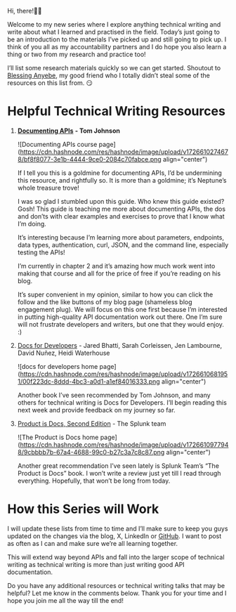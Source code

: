 Hi, there!👋🏾

Welcome to my new series where I explore anything technical writing and write about what I learned and practised in the field. Today’s just going to be an introduction to the materials I’ve picked up and still going to pick up. I think of you all as my accountability partners and I do hope you also learn a thing or two from my research and practice too!

I’ll list some research materials quickly so we can get started. Shoutout to [Blessing Anyebe](https://www.linkedin.com/in/anyebe-blessing-ene-kwennb/), my good friend who I totally didn’t steal some of the resources on this list from. 😏

# Helpful Technical Writing Resources

1. [**Documenting APIs**](https://idratherbewriting.com/learnapidoc/) **\- Tom Johnson**
    
    ![Documenting APIs course page](https://cdn.hashnode.com/res/hashnode/image/upload/v1726610274678/bf8f8077-3e1b-4444-9ce0-2084c70fabce.png align="center")
    
    If I tell you this is a goldmine for documenting APIs, I’d be undermining this resource, and rightfully so. It is more than a goldmine; it’s Neptune’s whole treasure trove!
    
    I was so glad I stumbled upon this guide. Who knew this guide existed? Gosh! This guide is teaching me more about documenting APIs, the dos and don’ts with clear examples and exercises to prove that I know what I’m doing.
    
    It’s interesting because I’m learning more about parameters, endpoints, data types, authentication, curl, JSON, and the command line, especially testing the APIs!
    
    I’m currently in chapter 2 and it’s amazing how much work went into making that course and all for the price of free if you’re reading on his blog.
    
    It’s super convenient in my opinion, similar to how you can click the follow and the like buttons of my blog page (shameless blog engagement plug). We will focus on this one first because I’m interested in putting high-quality API documentation work out there. One I’m sure will not frustrate developers and writers, but one that they would enjoy. :)
    
2. [Docs for Developers](https://docsfordevelopers.com/) - Jared Bhatti, Sarah Corleissen, Jen Lambourne, David Nuñez, Heidi Waterhouse
    
    ![docs for developers home page](https://cdn.hashnode.com/res/hashnode/image/upload/v1726610681951/00f223dc-8ddd-4bc3-a0d1-a1ef84016333.png align="center")
    
    Another book I’ve seen recommended by Tom Johnson, and many others for technical writing is Docs for Developers. I’ll begin reading this next week and provide feedback on my journey so far.
    
3. [Product is Docs, Second Edition](https://www.splunk.com/en_us/blog/splunklife/the-product-is-docs-second-edition-available-now.html) - The Splunk team
    
    ![The Product is Docs home page](https://cdn.hashnode.com/res/hashnode/image/upload/v1726610977948/9cbbbb7b-67a4-4688-99c0-b27c3a7c8c87.png align="center")
    
    Another great recommendation I’ve seen lately is Splunk Team’s “The Product is Docs” book. I won’t write a review just yet till I read through everything. Hopefully, that won’t be long from today.
    

# How this Series will Work

I will update these lists from time to time and I’ll make sure to keep you guys updated on the changes via the blog, X, LinkedIn or [GitHub](https://github.com/sunkanmii/Technical-Writing-Adventures). I want to post as often as I can and make sure we’re all learning together.

This will extend way beyond APIs and fall into the larger scope of technical writing as technical writing is more than just writing good API documentation.

Do you have any additional resources or technical writing talks that may be helpful? Let me know in the comments below. Thank you for your time and I hope you join me all the way till the end!